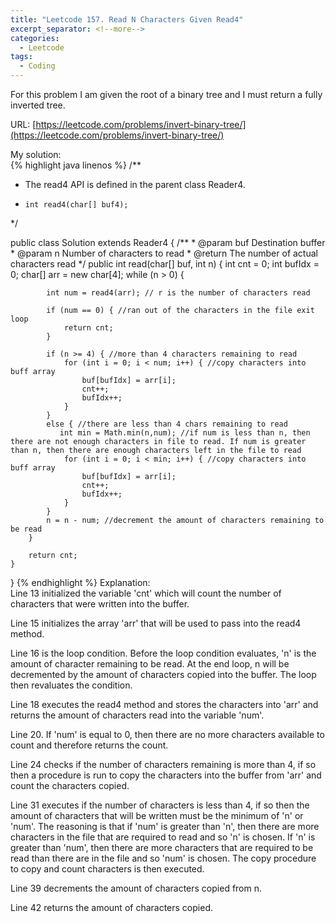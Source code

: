 ```yaml
---
title: "Leetcode 157. Read N Characters Given Read4"
excerpt_separator: <!--more-->
categories:
  - Leetcode
tags:
  - Coding
---
```

For this problem I am given the root of a binary tree and I must return a fully inverted tree.
<!--more-->
URL: [https://leetcode.com/problems/invert-binary-tree/](https://leetcode.com/problems/invert-binary-tree/)

My solution:  
{% highlight java linenos %}
/**
 * The read4 API is defined in the parent class Reader4.
 *     int read4(char[] buf4);
 */

public class Solution extends Reader4 {
    /**
     * @param buf Destination buffer
     * @param n   Number of characters to read
     * @return    The number of actual characters read
     */
    public int read(char[] buf, int n) {
        int cnt = 0;
        int bufIdx = 0;
        char[] arr = new char[4];
        while (n > 0) {
            
            int num = read4(arr); // r is the number of characters read
            
            if (num == 0) { //ran out of the characters in the file exit loop
                return cnt;
            }
            
            if (n >= 4) { //more than 4 characters remaining to read
                for (int i = 0; i < num; i++) { //copy characters into buff array
                    buf[bufIdx] = arr[i];
                    cnt++;
                    bufIdx++;
                } 
            }
            else { //there are less than 4 chars remaining to read
               int min = Math.min(n,num); //if num is less than n, then there are not enough characters in file to read. If num is greater than n, then there are enough characters left in the file to read
                for (int i = 0; i < min; i++) { //copy characters into buff array
                    buf[bufIdx] = arr[i];
                    cnt++;
                    bufIdx++;
                }                 
            }
            n = n - num; //decrement the amount of characters remaining to be read
        }

        return cnt;
    }
}
{% endhighlight %}
Explanation:  
Line 13 initialized the variable 'cnt' which will count the number of characters that were written into the buffer.

Line 15 initializes the array 'arr' that will be used to pass into the read4 method. 
 
Line 16 is the loop condition. Before the loop condition evaluates, 'n' is the amount of character remaining to be read. At the end loop, n will be decremented by the amount of characters copied into the buffer. The loop then revaluates the condition.  

Line 18 executes the read4 method and stores the characters into 'arr' and returns the amount of characters read into the variable 'num'.

Line 20. If 'num' is equal to 0, then there are no more characters available to count and therefore returns the count. 
 
Line 24 checks if the number of characters remaining is more than 4, if so then a procedure is run to copy the characters into the buffer from 'arr' and count the characters copied.
  
Line 31 executes if the number of characters is less than 4, if so then the amount of characters that will be written must be the minimum of 'n' or 'num'. The reasoning is that if 'num' is greater than 'n', then there are more characters in the file that are required to read and so 'n' is chosen. If 'n' is greater than 'num', then there are more characters that are required to be read than there are in the file and so 'num' is chosen. The copy procedure to copy and count characters is then executed.  

Line 39 decrements the amount of characters copied from n.  

Line 42 returns the amount of characters copied.